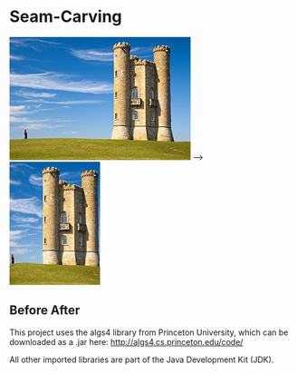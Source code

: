 # Seam-Carving

![Screenshot](docs/images/tower.jpg) --> ![Screenshot](docs/images/small.jpg)
## Before                                                  After

This project uses the algs4 library from Princeton University, which can be downloaded as a .jar here:
http://algs4.cs.princeton.edu/code/

All other imported libraries are part of the Java Development Kit (JDK).
